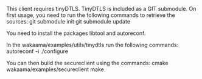 This client requires tinyDTLS.
TinyDTLS is included as a GIT submodule. On first usage, you need to run the following commands to retrieve the sources:
git submodule init
git submodule update

You need to install the packages libtool and autoreconf.

In the wakaama/examples/utils/tinydtls run the following commands:
autoreconf -i
./configure

You can then build the secureclient using the commands:
cmake wakaama/examples/secureclient
make

